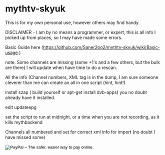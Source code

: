 # mythtv-skyuk

This is for my own personal use, however others may find handy.

DISCLAIMER - I am by no means a programmer, or expert, this is all info I picked up from places, so I may have made some errors.

Basic Guide here (https://github.com/Saner2oo2/mythtv-skyuk/wiki/Basic-usage.)

note. Some channels are missing (some +1's and a few others, but the bulk are there) I will update when have time to do a rescan.

All the info (Channel numbers, XML tag is in the dump, I am sure someone cleverer than me can create an all in one script (hint, hint!)

install szap ( build yourself or apt-get install dvb-apps) you no doubt already have it installed.

edit updateepg

set the script to run at midnight, or a time when you are not recording, as it kills mythbackend

Channels all numbered and set for correct xml info for import (no doubt I have missed some)


<form action="https://www.paypal.com/cgi-bin/webscr" method="post" target="_top">
<input type="hidden" name="cmd" value="_s-xclick">
<input type="hidden" name="hosted_button_id" value="TA4EPAWR72HSC">
<input type="image" src="https://www.paypalobjects.com/en_US/GB/i/btn/btn_donateCC_LG.gif" border="0" name="submit" alt="PayPal – The safer, easier way to pay online.">
<img alt="" border="0" src="https://www.paypalobjects.com/en_GB/i/scr/pixel.gif" width="1" height="1">
</form>


